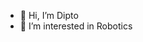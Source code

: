 - 👋 Hi, I’m Dipto
- 👀 I’m interested in Robotics

<!---
DiptoNath25/DiptoNath25 is a ✨ special ✨ repository because its `README.md` (this file) appears on your GitHub profile.
You can click the Preview link to take a look at your changes.
--->

